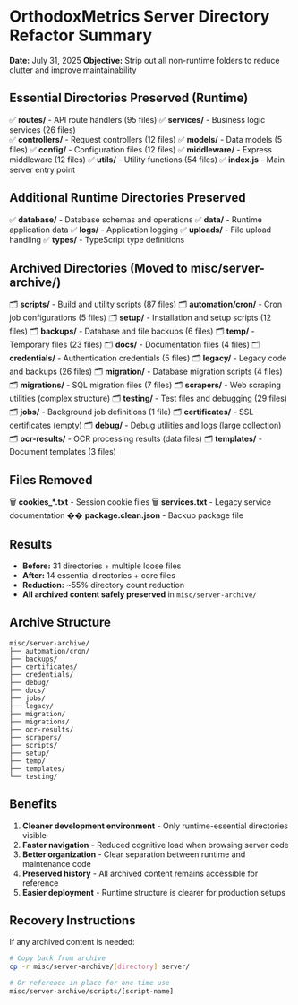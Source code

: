 # OrthodoxMetrics Server Directory Refactor Summary

**Date:** July 31, 2025
**Objective:** Strip out all non-runtime folders to reduce clutter and improve maintainability

## Essential Directories Preserved (Runtime)
✅ **routes/** - API route handlers (95 files)
✅ **services/** - Business logic services (26 files)  
✅ **controllers/** - Request controllers (12 files)
✅ **models/** - Data models (5 files)
✅ **config/** - Configuration files (12 files)
✅ **middleware/** - Express middleware (12 files)
✅ **utils/** - Utility functions (54 files)
✅ **index.js** - Main server entry point

## Additional Runtime Directories Preserved
✅ **database/** - Database schemas and operations
✅ **data/** - Runtime application data
✅ **logs/** - Application logging
✅ **uploads/** - File upload handling
✅ **types/** - TypeScript type definitions

## Archived Directories (Moved to misc/server-archive/)
🗂️ **scripts/** - Build and utility scripts (87 files)
🗂️ **automation/cron/** - Cron job configurations (5 files)
🗂️ **setup/** - Installation and setup scripts (12 files)
🗂️ **backups/** - Database and file backups (6 files)
🗂️ **temp/** - Temporary files (23 files)
🗂️ **docs/** - Documentation files (4 files)
🗂️ **credentials/** - Authentication credentials (5 files)
🗂️ **legacy/** - Legacy code and backups (26 files)
🗂️ **migration/** - Database migration scripts (4 files)
🗂️ **migrations/** - SQL migration files (7 files)
🗂️ **scrapers/** - Web scraping utilities (complex structure)
🗂️ **testing/** - Test files and debugging (29 files)
🗂️ **jobs/** - Background job definitions (1 file)
🗂️ **certificates/** - SSL certificates (empty)
🗂️ **debug/** - Debug utilities and logs (large collection)
🗂️ **ocr-results/** - OCR processing results (data files)
🗂️ **templates/** - Document templates (3 files)

## Files Removed
🗑️ **cookies_*.txt** - Session cookie files
🗑️ **services.txt** - Legacy service documentation
��️ **package.clean.json** - Backup package file

## Results
- **Before:** 31 directories + multiple loose files
- **After:** 14 essential directories + core files
- **Reduction:** ~55% directory count reduction
- **All archived content safely preserved** in `misc/server-archive/`

## Archive Structure
```
misc/server-archive/
├── automation/cron/
├── backups/
├── certificates/
├── credentials/
├── debug/
├── docs/
├── jobs/
├── legacy/
├── migration/
├── migrations/
├── ocr-results/
├── scrapers/
├── scripts/
├── setup/
├── temp/
├── templates/
└── testing/
```

## Benefits
1. **Cleaner development environment** - Only runtime-essential directories visible
2. **Faster navigation** - Reduced cognitive load when browsing server code
3. **Better organization** - Clear separation between runtime and maintenance code
4. **Preserved history** - All archived content remains accessible for reference
5. **Easier deployment** - Runtime structure is clearer for production setups

## Recovery Instructions
If any archived content is needed:
```bash
# Copy back from archive
cp -r misc/server-archive/[directory] server/

# Or reference in place for one-time use
misc/server-archive/scripts/[script-name]
```
